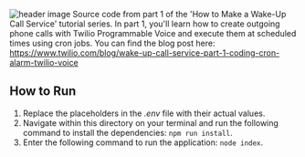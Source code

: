 ![header image](https://assets.cdn.prod.twilio.com/images/s3qpb7_PCCDTvZsXMzXYKFahm_z4Zs3CLSr7-e6JM1FH17L.original.png)
Source code from part 1 of the 'How to Make a Wake-Up Call Service' tutorial series. In part 1, you'll learn how to create outgoing phone calls with Twilio Programmable Voice and execute them at scheduled times using cron jobs. You can find the blog post here: https://www.twilio.com/blog/wake-up-call-service-part-1-coding-cron-alarm-twilio-voice

## How to Run
1. Replace the placeholders in the _.env_ file with their actual values.
2. Navigate within this directory on your terminal and run the following command to install the dependencies: `npm run install`.
3. Enter the following command to run the application: `node index`.
